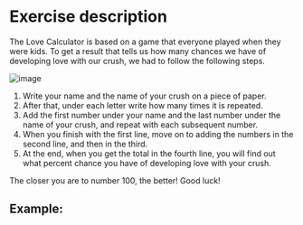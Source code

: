 # Exercise description
The Love Calculator is based on a game that everyone played when they were kids. To get a result that tells us how many chances we have of developing love with our crush, we had to follow the following steps.

![image](https://user-images.githubusercontent.com/95641979/212991975-3ccbeefa-9786-437d-865a-2b36dd5bc09e.png)

1. Write your name and the name of your crush on a piece of paper.
2. After that, under each letter write how many times it is repeated.
3. Add the first number under your name and the last number under the name of your crush, and repeat with each subsequent number.
4. When you finish with the first line, move on to adding the numbers in the second line, and then in the third.
5. At the end, when you get the total in the fourth line, you will find out what percent chance you have of developing love with your crush.

The closer you are to number 100, the better! Good luck!

## Example: 


